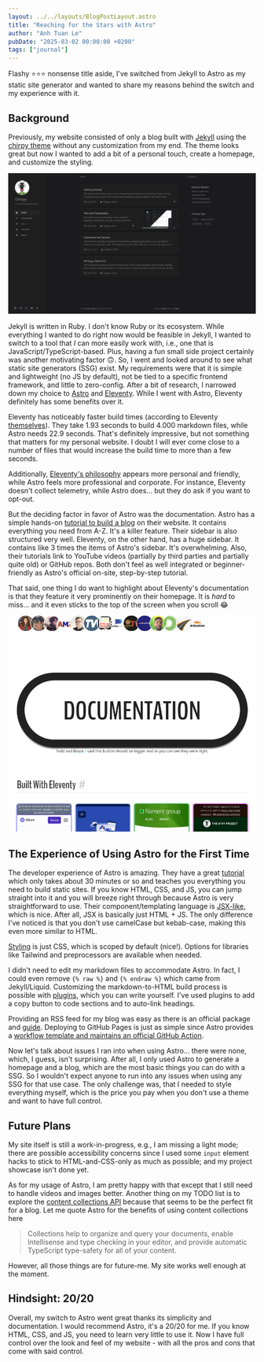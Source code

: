 ```yaml
---
layout: ../../layouts/BlogPostLayout.astro
title: "Reaching for the Stars with Astro"
author: "Anh Tuan Le"
pubDate: "2025-03-02 00:00:00 +0200"
tags: ["journal"]
---
```


Flashy ⭐⭐⭐ nonsense title aside, I've switched from Jekyll to Astro as my static site generator and wanted to share my reasons behind the switch and my experience with it.

## Background

Previously, my website consisted of only a blog built with [Jekyll](https://jekyllrb.com/) using the [chirpy theme](https://github.com/cotes2020/jekyll-theme-chirpy) without any customization from my end. The theme looks great but now I wanted to add a bit of a personal touch, create a homepage, and customize the styling.

![Demo of chirpy theme](/src/assets/25-03-01-chirpy.png)

Jekyll is written in Ruby. I don't know Ruby or its ecosystem. While everything I wanted to do right now would be feasible in Jekyll, I wanted to switch to a tool that _I_ can more easily work with, i.e., one that is JavaScript/TypeScript-based. Plus, having a fun small side project certainly was another motivating factor 🙃. So, I went and looked around to see what static site generators (SSG) exist. My requirements were that it is simple and lightweight (no JS by default), not be tied to a specific frontend framework, and little to zero-config. After a bit of research, I narrowed down my choice to [Astro](https://astro.build/) and [Eleventy](https://www.11ty.dev/). While I went with Astro, Eleventy definitely has some benefits over it.

Eleventy has noticeably faster build times (according to Eleventy [themselves](https://www.11ty.dev/docs/performance/#build-performance)). They take 1.93 seconds to build 4.000 markdown files, while Astro needs 22.9 seconds. That's definitely impressive, but not something that matters for my personal website. I doubt I will ever come close to a number of files that would increase the build time to more than a few seconds.

Additionally, [Eleventy's philosophy](https://www.11ty.dev/#why-should-you-use-eleventy) appears more personal and friendly, while Astro feels more professional and corporate. For instance, Eleventy doesn't collect telemetry, while Astro does... but they do ask if you want to opt-out.

But the deciding factor in favor of Astro was the documentation. Astro has a simple hands-on [tutorial to build a blog](https://docs.astro.build/en/tutorial/0-introduction/) on their website. It contains everything you need from A-Z. It's a killer feature. Their sidebar is also structured very well. Eleventy, on the other hand, has a huge sidebar. It contains like 3 times the items of Astro's sidebar. It's overwhelming. Also, their tutorials link to YouTube videos (partially by third parties and partially quite old) or GitHub repos. Both don't feel as well integrated or beginner-friendly as Astro's official on-site, step-by-step tutorial.

That said, one thing I do want to highlight about Eleventy's documentation is that they feature it very prominently on their homepage. It is _hard_ to miss... and it even sticks to the top of the screen when you scroll 😂

![Elventy's documentation button](/src/assets/25-03-01-sticky-button.png)

## The Experience of Using Astro for the First Time

The developer experience of Astro is amazing. They have a great [tutorial](https://docs.astro.build/en/tutorial/0-introduction/) which only takes about 30 minutes or so and teaches you everything you need to build static sites. If you know HTML, CSS, and JS, you can jump straight into it and you will breeze right through because Astro is very straightforward to use. Their component/templating language is [JSX-like](https://docs.astro.build/en/reference/astro-syntax/), which is nice. After all, JSX is basically just HTML + JS. The only difference I've noticed is that you don't use camelCase but kebab-case, making this even more similar to HTML.

[Styling](https://docs.astro.build/en/guides/styling/) is just CSS, which is scoped by default (nice!). Options for libraries like Tailwind and preprocessors are available when needed.

I didn't need to edit my markdown files to accommodate Astro. In fact, I could even remove `{% raw %}` and `{% endraw %}` which came from Jekyll/Liquid. Customizing the markdown-to-HTML build process is possible with [plugins](https://docs.astro.build/en/guides/markdown-content/#markdown-plugins), which you can write yourself. I've used plugins to add a copy button to code sections and to auto-link headings.

Providing an RSS feed for my blog was easy as there is an official package and [guide](https://docs.astro.build/en/recipes/rss/). Deploying to GitHub Pages is just as simple since Astro provides a [workflow template and maintains an official GitHub Action](https://docs.astro.build/en/guides/deploy/github/).

Now let's talk about issues I ran into when using Astro... there were none, which, I guess, isn't surprising. After all, I only used Astro to generate a homepage and a blog, which are the most basic things you can do with a SSG. So I wouldn't expect anyone to run into any issues when using any SSG for that use case. The only challenge was, that I needed to style everything myself, which is the price you pay when you don't use a theme and want to have full control.

## Future Plans

My site itself is still a work-in-progress, e.g., I am missing a light mode; there are possible accessibility concerns since I used some `input` element hacks to stick to HTML-and-CSS-only as much as possible; and my project showcase isn't done yet.

As for my usage of Astro, I am pretty happy with that except that I still need to handle videos and images better. Another thing on my TODO list is to explore the [content collections API](https://docs.astro.build/en/guides/content-collections/) because that seems to be the perfect fit for a blog. Let me quote Astro for the benefits of using content collections here

> Collections help to organize and query your documents, enable Intellisense and type checking in your editor, and provide automatic TypeScript type-safety for all of your content.

However, all those things are for future-me. My site works well enough at the moment.

## Hindsight: 20/20

Overall, my switch to Astro went great thanks its simplicity and documentation. I would recommend Astro, it's a 20/20 for me. If you know HTML, CSS, and JS, you need to learn very little to use it. Now I have full control over the look and feel of my website - with all the pros and cons that come with said control.
